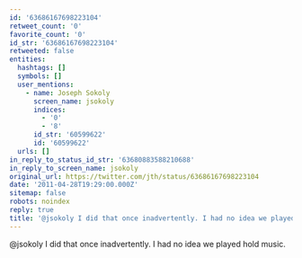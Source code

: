 ```yaml
---
id: '63686167698223104'
retweet_count: '0'
favorite_count: '0'
id_str: '63686167698223104'
retweeted: false
entities:
  hashtags: []
  symbols: []
  user_mentions:
    - name: Joseph Sokoly
      screen_name: jsokoly
      indices:
        - '0'
        - '8'
      id_str: '60599622'
      id: '60599622'
  urls: []
in_reply_to_status_id_str: '63680883588210688'
in_reply_to_screen_name: jsokoly
original_url: https://twitter.com/jth/status/63686167698223104
date: '2011-04-28T19:29:00.000Z'
sitemap: false
robots: noindex
reply: true
title: '@jsokoly I did that once inadvertently. I had no idea we played hold music.'
---
```


@jsokoly I did that once inadvertently. I had no idea we played hold music.